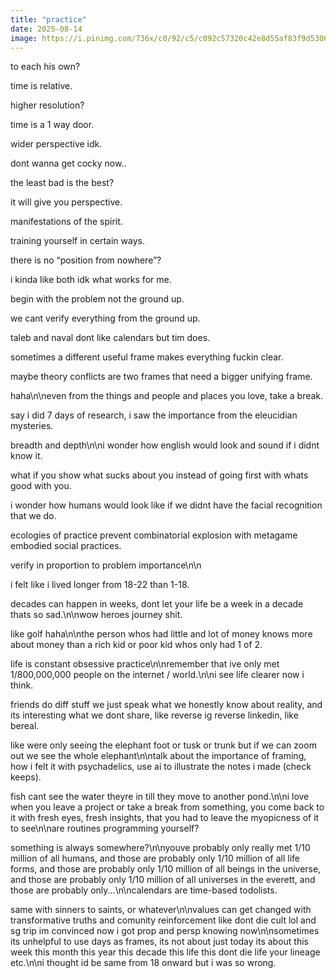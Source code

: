 ```yaml
---
title: "practice"
date: 2025-08-14
image: https://i.pinimg.com/736x/c0/92/c5/c092c57320c42e8d55af83f9d5306314.jpg
---
```


to each his own?

time is relative.

higher resolution?

time is a 1 way door.

wider perspective idk.

dont wanna get cocky now..

the least bad is the best?

it will give you perspective.

manifestations of the spirit.

training yourself in certain ways.

there is no “position from nowhere”?

i kinda like both idk what works for me.

begin with the problem not the ground up.

we cant verify everything from the ground up.

taleb and naval dont like calendars but tim does.

sometimes a different useful frame makes everything fuckin clear.

maybe theory conflicts are two frames that need a bigger unifying frame.

haha\n\neven from the things and people and places you love, take a break.

say i did 7 days of research, i saw the importance from the eleucidian mysteries.

breadth and depth\n\ni wonder how english would look and sound if i didnt know it.

what if you show what sucks about you instead of going first with whats good with you.

i wonder how humans would look like if we didnt have the facial recognition that we do.

ecologies of practice prevent combinatorial explosion with metagame embodied social practices.

verify in proportion to problem importance\n\n

i felt like i lived longer from 18-22 than 1-18.

decades can happen in weeks, dont let your life be a week in a decade thats so sad.\n\nwow heroes journey shit.

like golf haha\n\nthe person whos had little and lot of money knows more about money than a rich kid or poor kid whos only had 1 of 2.

life is constant obsessive practice\n\nremember that ive only met 1/800,000,000 people on the internet / world.\n\ni see life clearer now i think.

friends do diff stuff we just speak what we honestly know about reality, and its interesting what we dont share, like reverse ig reverse linkedin, like bereal.

like were only seeing the elephant foot or tusk or trunk but if we can zoom out we see the whole elephant\n\ntalk about the importance of framing, how i felt it with psychadelics, use ai to illustrate the notes i made (check keeps).

fish cant see the water theyre in till they move to another pond.\n\ni love when you leave a project or take a break from something, you come back to it with fresh eyes, fresh insights, that you had to leave the myopicness of it to see\n\nare routines programming yourself?

something is always somewhere?\n\nyouve probably only really met 1/10 million of all humans, and those are probably only 1/10 million of all life forms, and those are probably only 1/10 million of all beings in the universe, and those are probably only 1/10 million of all universes in the everett, and those are probably only...\n\ncalendars are time-based todolists.

same with sinners to saints, or whatever\n\nvalues can get changed with transformative truths and comunity reinforcement like dont die cult lol and sg trip im convinced now i got prop and persp knowing now\n\nsometimes its unhelpful to use days as frames, its not about just today its about this week this month this year this decade this life this dont die life your lineage etc.\n\ni thought id be same from 18 onward but i was so wrong.
